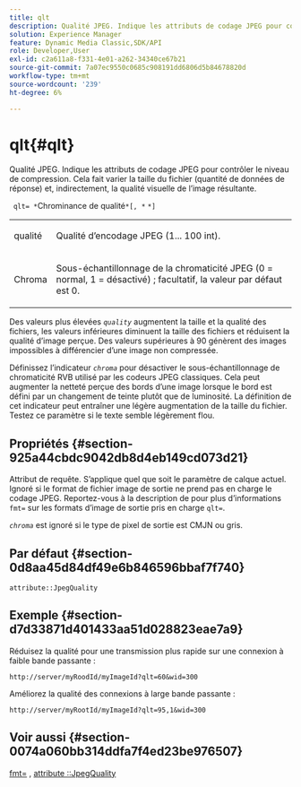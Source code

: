 ```yaml
---
title: qlt
description: Qualité JPEG. Indique les attributs de codage JPEG pour contrôler le niveau de compression. Cela fait varier la taille du fichier (quantité de données de réponse) et, indirectement, la qualité visuelle de l’image résultante.
solution: Experience Manager
feature: Dynamic Media Classic,SDK/API
role: Developer,User
exl-id: c2a611a8-f331-4e01-a262-34340ce67b21
source-git-commit: 7a07ec9550c0685c908191dd6806d5b84678820d
workflow-type: tm+mt
source-wordcount: '239'
ht-degree: 6%

---
```


# qlt{#qlt}

Qualité JPEG. Indique les attributs de codage JPEG pour contrôler le niveau de compression. Cela fait varier la taille du fichier (quantité de données de réponse) et, indirectement, la qualité visuelle de l’image résultante.

` qlt= *`Chrominance de qualité`*[, *` `*]`

<table id="simpletable_FB8090D4BEBF42FD83A64A7AAB6D7F92"> 
 <tr class="strow"> 
  <td class="stentry"> <p> <span class="varname"> qualité </span> </p> </td> 
  <td class="stentry"> <p>Qualité d’encodage JPEG (1... 100 int). </p> </td> 
 </tr> 
 <tr class="strow"> 
  <td class="stentry"> <p> <span class="varname"> Chroma </span> </p> </td> 
  <td class="stentry"> <p>Sous-échantillonnage de la chromaticité JPEG (0 = normal, 1 = désactivé) ; facultatif, la valeur par défaut est 0. </p> </td> 
 </tr> 
</table>

Des valeurs plus élevées *`quality`* augmentent la taille et la qualité des fichiers, les valeurs inférieures diminuent la taille des fichiers et réduisent la qualité d’image perçue. Des valeurs supérieures à 90 génèrent des images impossibles à différencier d’une image non compressée.

Définissez l’indicateur *`chroma`* pour désactiver le sous-échantillonnage de chromaticité RVB utilisé par les codeurs JPEG classiques. Cela peut augmenter la netteté perçue des bords d’une image lorsque le bord est défini par un changement de teinte plutôt que de luminosité. La définition de cet indicateur peut entraîner une légère augmentation de la taille du fichier. Testez ce paramètre si le texte semble légèrement flou.

## Propriétés {#section-925a44cbdc9042db8d4eb149cd073d21}

Attribut de requête. S’applique quel que soit le paramètre de calque actuel. Ignoré si le format de fichier image de sortie ne prend pas en charge le codage JPEG. Reportez-vous à la description de pour plus d’informations `fmt=` sur les formats d’image de sortie pris en charge `qlt=`.

*`chroma`* est ignoré si le type de pixel de sortie est CMJN ou gris.

## Par défaut {#section-0d8aa45d84df49e6b846596bbaf7f740}

`attribute::JpegQuality`

## Exemple {#section-d7d33871d401433aa51d028823eae7a9}

Réduisez la qualité pour une transmission plus rapide sur une connexion à faible bande passante :

`http://server/myRoodId/myImageId?qlt=60&wid=300`

Améliorez la qualité des connexions à large bande passante :

`http://server/myRootId/myImageId?qlt=95,1&wid=300`

## Voir aussi {#section-0074a060bb314ddfa7f4ed23be976507}

[fmt=](../../../../../is-api/http-ref/image-serving-api-ref/c-http-protocol-reference/c-command-reference/r-is-http-fmt.md#reference-cdf10043423b45ba9fe15157fb3ae37a) , [attribute ::JpegQuality](../../../../../is-api/image-catalog/image-serving-api-ref/c-image-catalog-reference/c-attributes-reference/r-jpegquality.md#reference-4a879e7c46024c8a898a9fd226f9eb09)
